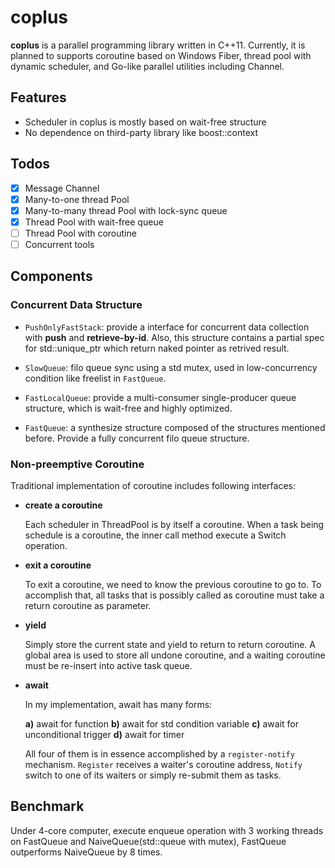 # coplus

**coplus** is a parallel programming library written in C++11. Currently, it is planned to supports coroutine based on Windows Fiber, thread pool with dynamic scheduler, and Go-like parallel utilities including Channel.


## Features

* Scheduler in coplus is mostly based on wait-free structure
* No dependence on third-party library like boost::context

## Todos
* [x] Message Channel
* [x] Many-to-one thread Pool
* [x] Many-to-many thread Pool with lock-sync queue
* [x] Thread Pool with wait-free queue
* [ ] Thread Pool with coroutine
* [ ] Concurrent tools

## Components

### Concurrent Data Structure

* `PushOnlyFastStack`: provide a interface for concurrent data collection with **push** and **retrieve-by-id**.
Also, this structure contains a partial spec for std::unique_ptr which return naked pointer as retrived result.

* `SlowQueue`: filo queue sync using a std mutex, used in low-concurrency condition like freelist in `FastQueue`.

* `FastLocalQueue`: provide a multi-consumer single-producer queue structure, which is wait-free and highly optimized.

* `FastQueue`: a synthesize structure composed of the structures mentioned before. Provide a fully concurrent filo queue structure.

### Non-preemptive Coroutine

Traditional implementation of coroutine includes following interfaces:

* **create a coroutine**

  Each scheduler in ThreadPool is by itself a coroutine. When a task being schedule is a coroutine, the inner call method execute a Switch operation.

* **exit a coroutine**

  To exit a coroutine, we need to know the previous coroutine to go to. To accomplish that, all tasks that is possibly called as coroutine must take a return coroutine as parameter.

* **yield**

  Simply store the current state and yield to return to return coroutine. A global area is used to store all undone coroutine, and a waiting coroutine must be re-insert into active task queue.

* **await**

  In my implementation, await has many forms:

  **a)** await for function
  **b)** await for std condition variable
  **c)** await for unconditional trigger
  **d)** await for timer

  All four of them is in essence accomplished by a `register-notify` mechanism. `Register` receives a waiter's coroutine address, `Notify` switch to one of its waiters or simply re-submit them as tasks.

## Benchmark

Under 4-core computer, execute enqueue operation with 3 working threads on FastQueue and NaiveQueue(std::queue with mutex), FastQueue outperforms NaiveQueue by 8 times.
